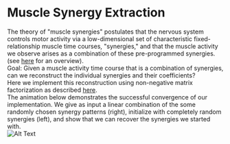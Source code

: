 # Muscle Synergy Extraction


The theory of "muscle synergies" postulates that the nervous system controls motor activity via a low-dimensional set of   characteristic fixed-relationship muscle time courses, "synergies," and that the muscle activity we observe arises as a combination of these pre-programmed synergies. (see
[here](https://papers.nips.cc/paper/1974-modularity-in-the-motor-system-decomposition-of-muscle-patterns-as-combinations-of-time-varying-synergies.pdf) for an overview).   
Goal: Given a muscle activity time course that is a combination of synergies, can we reconstruct the individual synergies and their coefficients?  
Here we implement this reconstruction using non-negative matrix factorization as described [here](https://www.researchgate.net/publication/10921359_Combinations_of_muscle_synergies_in_the_construction_of_a_natural_motor_behavior).  
The animation below demonstrates the successful convergence of our implementation. We give as input a linear combination of the some randomly chosen synergy patterns (right), initialize with completely random synergies (left), and show that we can recover the synergies we started with.  
![Alt Text](https://media.giphy.com/media/ZcRNsz54Bbvj3xwhpa/giphy.gif)
